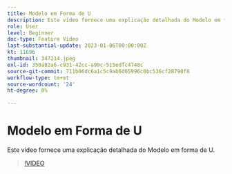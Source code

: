 ```yaml
---
title: Modelo em Forma de U
description: Este vídeo fornece uma explicação detalhada do Modelo em forma de U.
role: User
level: Beginner
doc-type: Feature Video
last-substantial-update: 2023-01-06T00:00:00Z
kt: 11696
thumbnail: 347214.jpeg
exl-id: 350a82a6-c931-42cc-a99c-515edfc4748c
source-git-commit: 711b06dc6a1c5c9ab6d65996c0bc536cf28790f8
workflow-type: tm+mt
source-wordcount: '24'
ht-degree: 0%

---
```


# Modelo em Forma de U

Este vídeo fornece uma explicação detalhada do Modelo em forma de U.

>[!VIDEO](https://video.tv.adobe.com/v/347214/?quality=12&learn=on)
